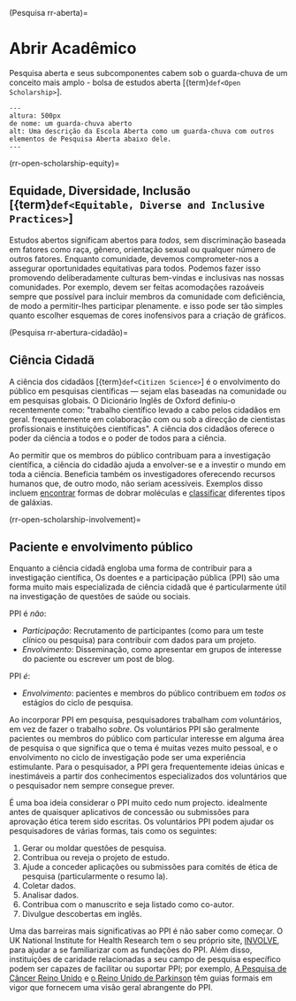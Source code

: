 (Pesquisa rr-aberta)=
# Abrir Acadêmico

Pesquisa aberta e seus subcomponentes cabem sob o guarda-chuva de um conceito mais amplo - bolsa de estudos aberta [{term}`def<Open Scholarship>`].

```{figure} ../../figures/open-umbrella.png
---
altura: 500px
de nome: um guarda-chuva aberto
alt: Uma descrição da Escola Aberta como um guarda-chuva com outros elementos de Pesquisa Aberta abaixo dele.
---
```


(rr-open-scholarship-equity)=
## Equidade, Diversidade, Inclusão [{term}`def<Equitable, Diverse and Inclusive Practices>`]

Estudos abertos significam abertos para *todos,* sem discriminação baseada em fatores como raça, gênero, orientação sexual ou qualquer número de outros fatores. Enquanto comunidade, devemos comprometer-nos a assegurar oportunidades equitativas para todos. Podemos fazer isso promovendo deliberadamente culturas bem-vindas e inclusivas nas nossas comunidades. Por exemplo, devem ser feitas acomodações razoáveis sempre que possível para incluir membros da comunidade com deficiência, de modo a permitir-lhes participar plenamente. e isso pode ser tão simples quanto escolher esquemas de cores inofensivos para a criação de gráficos.

(Pesquisa rr-abertura-cidadão)=
## Ciência Cidadã

A ciência dos cidadãos [{term}`def<Citizen Science>`] é o envolvimento do público em pesquisas científicas — sejam elas baseadas na comunidade ou em pesquisas globais. O Dicionário Inglês de Oxford definiu-o recentemente como: "trabalho científico levado a cabo pelos cidadãos em geral. frequentemente em colaboração com ou sob a direcção de cientistas profissionais e instituições científicas". A ciência dos cidadãos oferece o poder da ciência a todos e o poder de todos para a ciência.

Ao permitir que os membros do público contribuam para a investigação científica, a ciência do cidadão ajuda a envolver-se e a investir o mundo em toda a ciência. Beneficia também os investigadores oferecendo recursos humanos que, de outro modo, não seriam acessíveis. Exemplos disso incluem [encontrar](https://citizensciencegames.com/games/eterna/) formas de dobrar moléculas e [classificar](https://www.zooniverse.org/) diferentes tipos de galáxias.

(rr-open-scholarship-involvement)=
## Paciente e envolvimento público

Enquanto a ciência cidadã engloba uma forma de contribuir para a investigação científica, Os doentes e a participação pública (PPI) são uma forma muito mais especializada de ciência cidadã que é particularmente útil na investigação de questões de saúde ou sociais.

PPI é *não*:
- _Participação_: Recrutamento de participantes (como para um teste clínico ou pesquisa) para contribuir com dados para um projeto.
- _Envolvimento_: Disseminação, como apresentar em grupos de interesse do paciente ou escrever um post de blog.

PPI *é*:
- _Envolvimento_: pacientes e membros do público contribuem em *todos os* estágios do ciclo de pesquisa.

Ao incorporar PPI em pesquisa, pesquisadores trabalham *com* voluntários, em vez de fazer o trabalho *sobre*. Os voluntários PPI são geralmente pacientes ou membros do público com particular interesse em alguma área de pesquisa o que significa que o tema é muitas vezes muito pessoal, e o envolvimento no ciclo de investigação pode ser uma experiência estimulante. Para o pesquisador, a PPI gera frequentemente ideias únicas e inestimáveis a partir dos conhecimentos especializados dos voluntários que o pesquisador nem sempre consegue prever.

É uma boa ideia considerar o PPI muito cedo num projecto. idealmente antes de quaisquer aplicativos de concessão ou submissões para aprovação ética terem sido escritas. Os voluntários PPI podem ajudar os pesquisadores de várias formas, tais como os seguintes:
1. Gerar ou moldar questões de pesquisa.
2. Contribua ou reveja o projeto de estudo.
3. Ajude a conceder aplicações ou submissões para comités de ética de pesquisa (particularmente o resumo la).
4. Coletar dados.
5. Analisar dados.
6. Contribua com o manuscrito e seja listado como co-autor.
7. Divulgue descobertas em inglês.

Uma das barreiras mais significativas ao PPI é não saber como começar. O UK National Institute for Health Research tem o seu próprio site, [INVOLVE](https://www.invo.org.uk/), para ajudar a se familiarizar com as fundações do PPI. Além disso, instituições de caridade relacionadas a seu campo de pesquisa específico podem ser capazes de facilitar ou suportar PPI; por exemplo, [A Pesquisa de Câncer Reino Unido](https://www.cancerresearchuk.org/funding-for-researchers/patient-involvement-toolkit-for-researchers) e [o Reino Unido de Parkinson](https://www.parkinsons.org.uk/research/patient-and-public-involvement-ppi) têm guias formais em vigor que fornecem uma visão geral abrangente do PPI.
